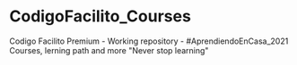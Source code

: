 # CodigoFacilito_Courses
Codigo Facilito Premium - Working repository - #AprendiendoEnCasa_2021
Courses, lerning path and more
"Never stop learning"
